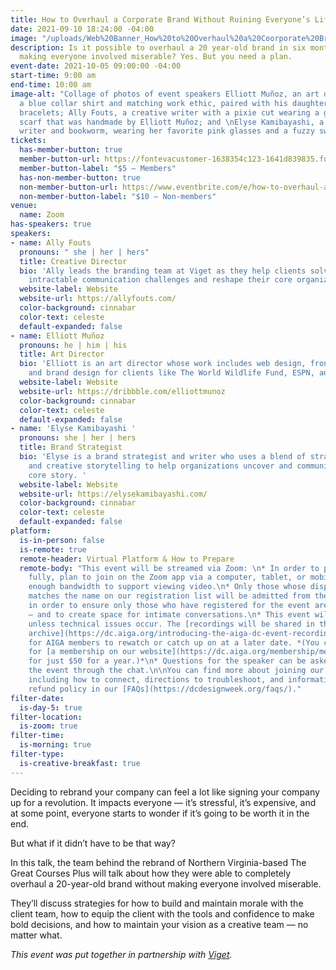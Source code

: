 ```yaml
---
title: How to Overhaul a Corporate Brand Without Ruining Everyone’s Life
date: 2021-09-10 18:24:00 -04:00
image: "/uploads/Web%20Banner_How%20to%20Overhaul%20a%20Coorporate%20Brand.png"
description: Is it possible to overhaul a 20 year-old brand in six months without
  making everyone involved miserable? Yes. But you need a plan.
event-date: 2021-10-05 09:00:00 -04:00
start-time: 9:00 am
end-time: 10:00 am
image-alt: "Collage of photos of event speakers Elliott Muñoz, an art director wearing
  a blue collar shirt and matching work ethic, paired with his daughter’s custom friendship
  bracelets; Ally Fouts, a creative writer with a pixie cut wearing a giant checkered
  scarf that was handmade by Elliott Muñoz; and \nElyse Kamibayashi, a Japanese American
  writer and bookworm, wearing her favorite pink glasses and a fuzzy sweater. "
tickets:
  has-member-button: true
  member-button-url: https://fontevacustomer-1638354c123-1641d839835.force.com/services/oauth2/authorize?client_id=3MVG9nthuDc9owbcOq7_07W.HriOQQPWTbMkrpOla.ajDQlTHf4_uby_mhwylcX.mJBU2O2SppTiZMS0J_HJd&response_type=code&redirect_uri=https://ikit.aiga.org/ikit_national_util/ikit-national-util-sso-redirect/&state=https%3A%2F%2Fdc.aiga.org%2F%3Fpost_type%3Dikit_event%26p%3D447799%26redirect_source%3Deventbrite_register
  member-button-label: "$5 — Members"
  has-non-member-button: true
  non-member-button-url: https://www.eventbrite.com/e/how-to-overhaul-a-corporate-brand-without-ruining-everyones-life-tickets-170371991212
  non-member-button-label: "$10 — Non-members"
venue:
  name: Zoom
has-speakers: true
speakers:
- name: Ally Fouts
  pronouns: " she | her | hers"
  title: Creative Director
  bio: 'Ally leads the branding team at Viget as they help clients solve their most
    intractable communication challenges and reshape their core organizational narratives. '
  website-label: Website
  website-url: https://allyfouts.com/
  color-background: cinnabar
  color-text: celeste
  default-expanded: false
- name: Elliott Muñoz
  pronouns: he | him | his
  title: Art Director
  bio: 'Elliott is an art director whose work includes web design, front-end development,
    and brand design for clients like The World Wildlife Fund, ESPN, and PUMA. '
  website-label: Website
  website-url: https://dribbble.com/elliottmunoz
  color-background: cinnabar
  color-text: celeste
  default-expanded: false
- name: 'Elyse Kamibayashi '
  pronouns: she | her | hers
  title: Brand Strategist
  bio: 'Elyse is a brand strategist and writer who uses a blend of strategic problem-solving
    and creative storytelling to help organizations uncover and communicate their
    core story. '
  website-label: Website
  website-url: https://elysekamibayashi.com/
  color-background: cinnabar
  color-text: celeste
  default-expanded: false
platform:
  is-in-person: false
  is-remote: true
  remote-header: Virtual Platform & How to Prepare
  remote-body: "This event will be streamed via Zoom: \n* In order to participate
    fully, plan to join on the Zoom app via a computer, tablet, or mobile device with
    enough bandwidth to support viewing video.\n* Only those whose display name fully
    matches the name on our registration list will be admitted from the waiting room,
    in order to ensure only those who have registered for the event are able to attend
    — and to create space for intimate conversations.\n* This event will be recorded
    unless technical issues occur. The [recordings will be shared in the AIGA DC recordings
    archive](https://dc.aiga.org/introducing-the-aiga-dc-event-recordings-archive/)
    for AIGA members to rewatch or catch up on at a later date. *(You can register
    for [a membership on our website](https://dc.aiga.org/membership/membership-rates/)
    for just $50 for a year.)*\n* Questions for the speaker can be asked live during
    the event through the chat.\n\nYou can find more about joining our virtual events,
    including how to connect, directions to troubleshoot, and information about our
    refund policy in our [FAQs](https://dcdesignweek.org/faqs/)."
filter-date:
  is-day-5: true
filter-location:
  is-zoom: true
filter-time:
  is-morning: true
filter-type:
  is-creative-breakfast: true
---
```


Deciding to rebrand your company can feel a lot like signing your company up for a revolution. It impacts everyone — it’s stressful, it’s expensive, and at some point, everyone starts to wonder if it’s going to be worth it in the end.

But what if it didn’t have to be that way?

In this talk, the team behind the rebrand of Northern Virginia-based The Great Courses Plus will talk about how they were able to completely overhaul a 20-year-old brand without making everyone involved miserable.

They’ll discuss strategies for how to build and maintain morale with the client team, how to equip the client with the tools and confidence to make bold decisions, and how to maintain your vision as a creative team — no matter what.


*This event was put together in partnership with [Viget](https://www.viget.com/).*
